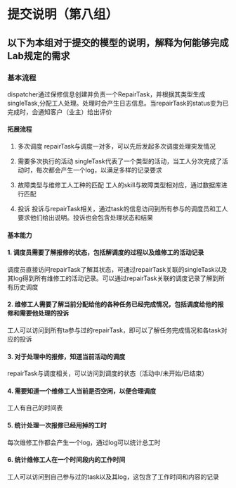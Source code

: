 # 提交说明（第八组）

## 以下为本组对于提交的模型的说明，解释为何能够完成Lab规定的需求

### 基本流程

dispatcher通过保修信息创建并负责一个RepairTask，并根据其类型生成singleTask,分配工人处理。处理时会产生日志信息。当repairTask的status变为已完成时，会通知客户（业主）给出评价

#### 拓展流程

1. 多次调度
   repairTask与调度一对多，可以先后发起多次调度处理突发情况

2. 需要多次执行的活动
   singleTask代表了一个类型的活动，当工人分次完成了活动时，每次都会产生一个log，以满足多样的记录要求
  
3. 故障类型与维修工人工种的匹配
   工人的skill与故障类型相对应，通过数据库进行匹配

4. 投诉
   投诉与repairTask相关，通过task的信息访问到所有参与的调度员和工人要求他们给出说明。投诉也会包含处理状态和结果
  
#### 基本能力

#### 1. 调度员需要了解报修的状态，包括解调度的过程以及维修工的活动记录

调度员直接访问repairTask了解其状态，可通过repairTask关联的singleTask以及其log得到所有维修工的活动记录。可以通过repairTask关联的调度记录了解到所有历史调度

#### 2. 维修工人需要了解当前分配给他的各种任务已经完成情况，包括调度给他的报修和需要他处理的投诉

工人可以访问到所有ta参与过的repairTask，即可以了解任务完成情况和各task对应的投诉


#### 3. 对于处理中的报修，知道当前活动的调度

repairTask与调度相关，可以访问到调度的状态（活动中/未开始/已结束）

#### 4. 需要知道一个维修工人当前是否空闲，以便合理调度

工人有自己的时间表

#### 5. 统计处理一次报修已经用掉的工时

每次维修工作都会产生一个log，通过log可以统计总工时

#### 6. 统计维修工人在一个时间段内的工作时间

工人可以访问到自己参与过的task以及其log，这包含了工作时间和内容的记录

